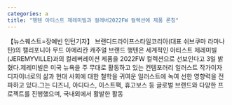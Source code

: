 ```yaml
---
categories: a
title: "행텐 아티스트 제레미빌과 컬레버2022FW 컬렉션에 제품 론칭"
---
```

【뉴스퀘스트=장예빈 인턴기자】 브랜디드라이프스타일코리아(대표 쉬브쿠마 라마나탄)의 캘리포니아 무드 아메리칸 캐주얼 브랜드 행텐은 세계적인 아티스트 제레미빌(JEREMYVILLE)과의 컬레버레이션 제품을 2022FW 컬렉션으로 선보인다고 3일 밝혔다.제레미빌은 미국 뉴욕을 주 무대로 활동하고 있는 컨템포러리 일러스트 작가이자 디자이너로의 삶과 현대 사회에 대한 철학을 귀여운 일러스트에 녹여 선한 영향력을 전파하고 있다.그는 디즈니, 아디다스, 이스트팩, 휴고보스 등 글로벌 브랜드와 다양한 프로젝트를 진행했으며, 국내외에서 활발한 활동
